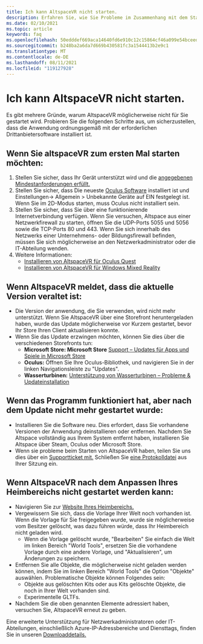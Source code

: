 ```yaml
---
title: Ich kann AltspaceVR nicht starten.
description: Erfahren Sie, wie Sie Probleme im Zusammenhang mit dem Starten Ihrer AltspaceVR-Umgebung identifizieren, melden und beheben.
ms.date: 02/10/2021
ms.topic: article
keywords: faq
ms.openlocfilehash: 50edddef669aca14640fd6e910c12c15864cf46a099e54bceed40494e9817de4
ms.sourcegitcommit: b248ba2a6da7d669b430581fc3a1544413b2e9c1
ms.translationtype: MT
ms.contentlocale: de-DE
ms.lasthandoff: 08/11/2021
ms.locfileid: "119127928"
---
```

# <a name="i-cant-launch-altspacevr"></a>Ich kann AltspaceVR nicht starten.

Es gibt mehrere Gründe, warum AltspaceVR möglicherweise nicht für Sie gestartet wird. Probieren Sie die folgenden Schritte aus, um sicherzustellen, dass die Anwendung ordnungsgemäß mit der erforderlichen Drittanbietersoftware installiert ist.

## <a name="if-youre-trying-to-launch-altspacevr-for-the-first-time"></a>Wenn Sie altspaceVR zum ersten Mal starten möchten:

1. Stellen Sie sicher, dass Ihr Gerät unterstützt wird und die [angegebenen Mindestanforderungen erfüllt.](../getting-started/system-requirements.md)
2. Stellen Sie sicher, dass Die neueste [Oculus Software](https://www.oculus.com/setup) installiert ist und Einstellungen-> Allgemein > Unbekannte Geräte auf EIN festgelegt ist. Wenn Sie im 2D-Modus starten, muss Oculus nicht installiert sein.
3. Stellen Sie sicher, dass Sie über eine funktionierende Internetverbindung verfügen. Wenn Sie versuchen, Altspace aus einer Netzwerkfirewall zu starten, öffnen Sie die UDP-Ports 5055 und 5056 sowie die TCP-Ports 80 und 443. Wenn Sie sich innerhalb des Netzwerks einer Unternehmens- oder Bildungsfirewall befinden, müssen Sie sich möglicherweise an den Netzwerkadministrator oder die IT-Abteilung wenden.
4. Weitere Informationen:
    * [Installieren von AltspaceVR für Oculus Quest](../getting-started/oculus-installation.md)
    * [Installieren von AltspaceVR für Windows Mixed Reality](../getting-started/wmr-installation.md)

## <a name="if-altspacevr-reports-that-the-current-version-is-out-of-date"></a>Wenn AltspaceVR meldet, dass die aktuelle Version veraltet ist:

* Die Version der anwendung, die Sie verwenden, wird nicht mehr unterstützt. Wenn Sie AltspaceVR über eine Storefront heruntergeladen haben, wurde das Update möglicherweise vor Kurzem gestartet, bevor Ihr Store Ihren Client aktualisieren konnte.
* Wenn Sie das Update erzwingen möchten, können Sie dies über die verschiedenen Storefronts tun:
    * **Microsoft Store: Microsoft Store** [Support – Updates für Apps und Spiele in Microsoft Store](https://support.microsoft.com/account-billing/get-updates-for-apps-and-games-in-microsoft-store-a1fe19c0-532d-ec47-7035-d1c5a1dd464f)
    * **Oculus:** Öffnen Sie Ihre Oculus-Bibliothek, und navigieren Sie in der linken Navigationsleiste zu "Updates".
    * **Wasserturbinen:** [Unterstützung von Wasserturbinen – Probleme & Updateinstallation](https://support.steampowered.com/kb_article.php?ref=2274-IFLV-5334)

## <a name="if-the-program-was-working-but-ceased-to-launch-after-update"></a>Wenn das Programm funktioniert hat, aber nach dem Update nicht mehr gestartet wurde:

* Installieren Sie die Software neu. Dies erfordert, dass Sie vorhandene Versionen der Anwendung deinstallieren oder entfernen. Nachdem Sie Altspace vollständig aus Ihrem System entfernt haben, installieren Sie Altspace über Steam, Oculus oder Microsoft Store.
* Wenn sie probleme beim Starten von AltspaceVR haben, teilen Sie uns dies über ein [Supportticket mit.](https://help.altvr.com/hc/requests/new) Schließen Sie [eine Protokolldatei](uploading-client-logs.md) aus Ihrer Sitzung ein.

## <a name="if-altspacevr-fails-to-launch-after-customizing-your-home-space"></a>Wenn AltspaceVR nach dem Anpassen Ihres Heimbereichs nicht gestartet werden kann:

* Navigieren Sie zur [Website Ihres Heimbereichs.](https://account.altvr.com/users/sign_in)
* Vergewissern Sie sich, dass die Vorlage Ihrer Welt noch vorhanden ist. Wenn die Vorlage für Sie freigegeben wurde, wurde sie möglicherweise vom Besitzer gelöscht, was dazu führen würde, dass Ihr Heimbereich nicht geladen wird.
    * Wenn die Vorlage gelöscht wurde, "Bearbeiten" Sie einfach die Welt im linken Bereich "World Tools", ersetzen Sie die vorhandene Vorlage durch eine andere Vorlage, und "Aktualisieren", um Änderungen zu speichern.
* Entfernen Sie alle Objekte, die möglicherweise nicht geladen werden können, indem Sie im linken Bereich "World Tools" die Option "Objekte" auswählen. Problematische Objekte können Folgendes sein:
    * Objekte aus gelöschten Kits oder aus Kits gelöschte Objekte, die noch in Ihrer Welt vorhanden sind.
    * Experimentelle GLTFs.
* Nachdem Sie die oben genannten Elemente adressiert haben, versuchen Sie, AltspaceVR erneut zu geben.

Eine erweiterte Unterstützung für Netzwerkadministratoren oder IT-Abteilungen, einschließlich Azure-IP-Adressbereiche und Diensttags, finden Sie in unseren [Downloaddetails.](https://www.microsoft.com/en-us/download/details.aspx?id=56519)